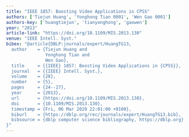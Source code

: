 ```yaml
---
title: "IEEE 1857: Boosting Video Applications in CPSS"
authors: ['Tiejun Huang', 'Yonghong Tian 0001', 'Wen Gao 0001']
authors-key: ['huangtiejun', 'tianyonghong', 'gaowen']
year: "2013"
article-link: "https://doi.org/10.1109/MIS.2013.130"
venue: "IEEE Intell. Syst."
bibex: "@article{DBLP:journals/expert/HuangTG13,
  author    = {Tiejun Huang and
               Yonghong Tian and
               Wen Gao},
  title     = {{IEEE} 1857: Boosting Video Applications in {CPSS}},
  journal   = {{IEEE} Intell. Syst.},
  volume    = {28},
  number    = {5},
  pages     = {24--27},
  year      = {2013},
  url       = {https://doi.org/10.1109/MIS.2013.130},
  doi       = {10.1109/MIS.2013.130},
  timestamp = {Fri, 06 Mar 2020 22:01:00 +0100},
  biburl    = {https://dblp.org/rec/journals/expert/HuangTG13.bib},
  bibsource = {dblp computer science bibliography, https://dblp.org}
}"
---
```

